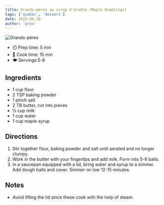 ```yaml
---
title: Grands-pères au sirop d'érable (Maple Dumplings)
tags: ['quebec', 'dessert']
date: 2022-06-28
author: 'prox'
---
```


![Grands-pères](/pix/grands-peres.webp "Nice and fluffy")

- ⏲️ Prep time: 5 min
- 🍳 Cook time: 15 min
- 🍽️ Servings:5-6

## Ingredients

- 1 cup flour
- 2 TSP baking powder
- 1 pinch salt
- 2 TB butter, cut into pieces
- ½ cup milk
- 1 cup water
- 1 cup maple syrup

## Directions

1. Stir together flour, baking powder and salt until aerated and no longer clumpy.
2. Work in the butter with your fingertips and add milk. Form into 5-6 balls.
3. In a saucepan equipped with a lid, bring water and syrup to a simmer. Add dough balls and cover. Simmer on low 12-15
   minutes.

## Notes

- Avoid lifting the lid since these cook with the help of steam.
